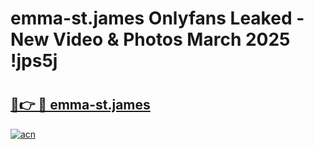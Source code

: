 # emma-st.james Onlyfans Leaked - New Video & Photos March 2025 !jps5j

# <h2><a href="https://hpkjoc.iuczelnia.edu.pl?title=emma-st.james&ref=jps5j">🔗👉 🔴 emma-st.james</a></h2>

[![acn](https://github.com/user-attachments/assets/0f9c940e-d8b0-45ae-aac7-cd30a18b3e1c)](https://hpkjoc.iuczelnia.edu.pl?title=emma-st.james&ref=jps5j)

